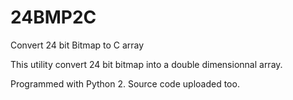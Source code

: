 # 24BMP2C
Convert 24 bit Bitmap to C array

This utility convert 24 bit bitmap into a double dimensionnal array.

Programmed with Python 2. Source code uploaded too.
